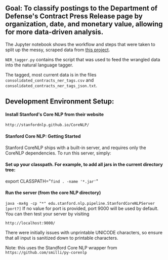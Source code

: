 ## Goal: To classify postings to the Department of Defense's Contract Press Release page by organization, date, and monetary value, allowing for more data-driven analysis.

The Jupyter notebook shows the workflow and steps that were taken to split up the messy, scraped data from [this project](https://github.com/cochransean/DefenseContractsScraper).

`NER_tagger.py` contains the script that was used to feed the wrangled data into the natural language tagger.

The tagged, most current data is in the files `consolidated_contracts_ner_tags.csv` and `consolidated_contracts_ner_tags_json.txt`.

## Development Environment Setup:
#### Install Stanford's Core NLP from their website
`http://stanfordnlp.github.io/CoreNLP/`

#### Stanford Core NLP: Getting Started
Stanford CoreNLP ships with a built-in server, and requires only the CoreNLP dependencies. To run this server, simply:

#### Set up your classpath. For example, to add all jars in the current directory tree:
export CLASSPATH="`find . -name '*.jar'`"

#### Run the server (from the core NLP directory)
`java -mx4g -cp "*" edu.stanford.nlp.pipeline.StanfordCoreNLPServer [port?]`
If no value for port is provided, port 9000 will be used by default. You can then test your server by visiting

`http://localhost:9000/`

There were initially issues with unprintable UNICODE characters, so ensure that all input is sanitized down to printable characters.

Note: this uses the Standford Core NLP wrapper from
`https://github.com/smilli/py-corenlp`

